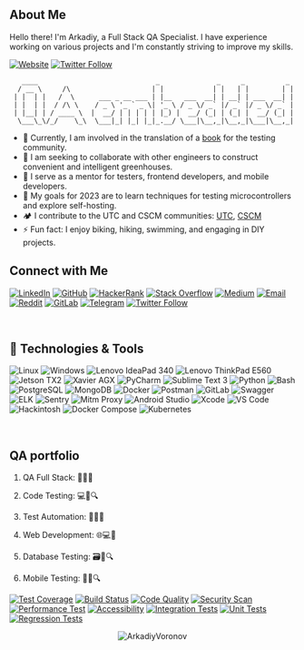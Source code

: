 ## About Me
Hello there! I'm Arkadiy, a Full Stack QA Specialist. I have experience working on various projects and I'm constantly striving to improve my skills.

[![Website](https://img.shields.io/website?label=prapar.pythonanywhere.com&style=plastic&url=https%3A%2F%2Fcodestackr.com)](https://prapar.pythonanywhere.com/)
[![Twitter Follow](https://img.shields.io/twitter/follow/ArkadiyVoronov?color=1DA1F2&logo=twitter&style=plastic)](https://twitter.com/intent/follow?original_referer=https%3A%2F%2Fgithub.com%2FArkadiyVoronov&screen_name=ArkadiyVoronov)
```
   ____                             _              _     _          _ 
  / __ \     /\                    | |            | |   | |        | |
 | |  | |   /  \      ___ _ __ ___ | |__   ___  __| | __| | ___  __| |
 | |  | |  / /\ \    / _ \ '_ ` _ \| '_ \ / _ \/ _` |/ _` |/ _ \/ _` |
 | |__| | / ____ \  |  __/ | | | | | |_) |  __/ (_| | (_| |  __/ (_| |
  \___\_\/_/    \_\  \___|_| |_| |_|_.__/ \___|\__,_|\__,_|\___|\__,_|                                         
```
                                                        

- 🌱 Currently, I am involved in the translation of a [book](https://uraltester.ru/2020/10/16/%d1%81%d1%82%d0%b0%d1%80%d1%82%d1%83%d0%b5%d0%bc-%d0%bd%d0%be%d0%b2%d1%8b%d0%b9-%d0%bf%d0%b5%d1%80%d0%b5%d0%b2%d0%be%d0%b4/) for the testing community.
- 👯 I am seeking to collaborate with other engineers to construct convenient and intelligent greenhouses.
- 🫶 I serve as a mentor for testers, frontend developers, and mobile developers.
- 🥅 My goals for 2023 are to learn techniques for testing microcontrollers and explore self-hosting.
- 🏕️ I contribute to the UTC and CSCM communities: [UTC](https://uraltester.ru/), [CSCM](https://github.com/CyberSecurityClubMoscow)
- ⚡ Fun fact: I enjoy biking, hiking, swimming, and engaging in DIY projects.

## Connect with Me

[![LinkedIn](https://img.shields.io/badge/LinkedIn-Connect-blue?logo=linkedin)](https://www.linkedin.com/in/arkadiyvoronov/)
[![GitHub](https://img.shields.io/badge/GitHub-Follow-lightgrey?logo=github)](https://github.com/arkadiyvoronov)
[![HackerRank](https://img.shields.io/badge/HackerRank-Profile-brightgreen?logo=hackerrank)](https://www.hackerrank.com/voronov_ao)
[![Stack Overflow](https://img.shields.io/badge/Stack%20Overflow-Profile-orange?logo=stackoverflow)](https://stackoverflow.com/users/10703443/arkadiy-voronov)
[![Medium](https://img.shields.io/badge/Medium-Follow-black?logo=medium)](https://medium.com/@arkadiyvoronov)
[![Email](https://img.shields.io/badge/Email-vor.arkadiy%40gmail.com-red)](mailto:vor.arkadiy@gmail.com)
[![Reddit](https://img.shields.io/badge/Reddit-Profile-red?logo=reddit)](https://www.reddit.com/user/Affectionate_Gur_771)
[![GitLab](https://img.shields.io/badge/GitLab-Follow-orange?logo=gitlab)](https://gitlab.com/vor.arkadiy)
[![Telegram](https://img.shields.io/badge/Telegram-%40arkadiyvoronov-blue?logo=telegram)](https://t.me/arkadiyvoronov)
[![Twitter Follow](https://img.shields.io/twitter/follow/ArkadiyVoronov?color=1DA1F2&logo=twitter&style=plastic)](https://twitter.com/intent/follow?original_referer=https%3A%2F%2Fgithub.com%2FArkadiyVoronov&screen_name=ArkadiyVoronov)

<br />

## 🔧 Technologies & Tools
  
![Linux](https://img.shields.io/badge/Linux-OS-yellow?logo=linux)
![Windows](https://img.shields.io/badge/Windows-OS-blue?logo=windows)
![Lenovo IdeaPad 340](https://img.shields.io/badge/Lenovo%20IdeaPad%20340-Laptop-lightgrey?logo=lenovo)
![Lenovo ThinkPad E560](https://img.shields.io/badge/Lenovo%20ThinkPad%20E560-Laptop-lightgrey?logo=lenovo)
![Jetson TX2](https://img.shields.io/badge/Jetson%20TX2-Hardware-informational?logo=nvidia)
![Xavier AGX](https://img.shields.io/badge/Xavier%20AGX-Hardware-informational?logo=nvidia)
![PyCharm](https://img.shields.io/badge/PyCharm-IDE-blue?logo=pycharm)
![Sublime Text 3](https://img.shields.io/badge/Sublime%20Text%203-Text%20Editor-orange?logo=sublime-text)
![Python](https://img.shields.io/badge/Python-Language-blue?logo=python)
![Bash](https://img.shields.io/badge/Bash-Language-black?logo=gnu-bash)
![PostgreSQL](https://img.shields.io/badge/PostgreSQL-Database-blue?logo=postgresql)
![MongoDB](https://img.shields.io/badge/MongoDB-Database-green?logo=mongodb)
![Docker](https://img.shields.io/badge/Docker-Tool-blue?logo=docker)
![Postman](https://img.shields.io/badge/Postman-Tool-orange?logo=postman)
![GitLab](https://img.shields.io/badge/GitLab-CI/CD-orange?logo=gitlab)
![Swagger](https://img.shields.io/badge/Swagger-Tool-brightgreen?logo=swagger)
![ELK](https://img.shields.io/badge/ELK-Tool-blue?logo=elasticsearch)
![Sentry](https://img.shields.io/badge/Sentry-Tool-red?logo=sentry)
![Mitm Proxy](https://img.shields.io/badge/Mitm%20Proxy-Tool-black?logo=mitmproxy)
![Android Studio](https://img.shields.io/badge/Android%20Studio-IDE-green?logo=android-studio)
![Xcode](https://img.shields.io/badge/Xcode-IDE-blue?logo=xcode)
![VS Code](https://img.shields.io/badge/VS%20Code-IDE-blue?logo=visual-studio-code)
![Hackintosh](https://img.shields.io/badge/Hackintosh-OS-lightgrey?logo=apple)
![Docker Compose](https://img.shields.io/badge/Docker%20Compose-Tool-blue?logo=docker)
![Kubernetes](https://img.shields.io/badge/Kubernetes-Tool-blue?logo=kubernetes)

<br />

## QA portfolio

1. QA Full Stack:
🧩🧪🔬

2. Code Testing:
💻🧪🔍

3. Test Automation:
🤖🧪🔧

4. Web Development:
🌐💻🔨

5. Database Testing:
🗃️🧪🔍

6. Mobile Testing:
📱🧪🔍

[![Test Coverage](https://img.shields.io/badge/Test%20Coverage-80%25-green)](#)
[![Build Status](https://img.shields.io/badge/Build-Passing-brightgreen)](#)
[![Code Quality](https://img.shields.io/badge/Code%20Quality-A%2B-blue)](#)
[![Security Scan](https://img.shields.io/badge/Security%20Scan-Passed-brightgreen)](#)
[![Performance Test](https://img.shields.io/badge/Performance%20Test-Passed-brightgreen)](#)
[![Accessibility](https://img.shields.io/badge/Accessibility-Passed-brightgreen)](#)
[![Integration Tests](https://img.shields.io/badge/Integration%20Tests-Passing-brightgreen)](#)
[![Unit Tests](https://img.shields.io/badge/Unit%20Tests-Passing-brightgreen)](#)
[![Regression Tests](https://img.shields.io/badge/Regression%20Tests-Passing-brightgreen)](#)

[website]: https://prapar.pythonanywhere.com

[twitter]: https://twitter.com/ArkadiyVoronov

[linkedin]: https://linkedin.com/in/ArkadiyVoronov

[reddit]: https://www.reddit.com/user/Affectionate_Gur_771

[gitlab]: https://gitlab.com/vor.arkadiy

<p align="center"><img src="https://komarev.com/ghpvc/?username=ArkadiyVoronov&color=green" alt="ArkadiyVoronov" /></p>
